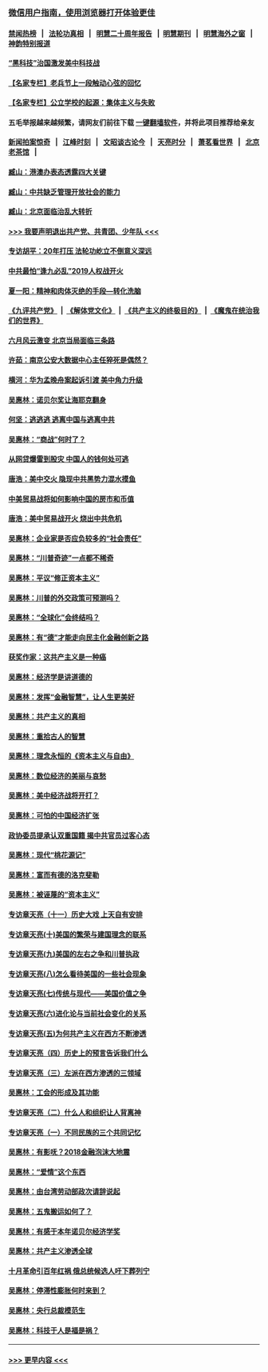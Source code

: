 ### [微信用户指南，使用浏览器打开体验更佳](https://github.com/gfw-breaker/banned-news1/blob/master/indexes/wechat-guide.md?t=0)
#### [禁闻热榜](热点新闻.md?t=0)  &nbsp;&nbsp;|&nbsp;&nbsp; [法轮功真相](https://github.com/gfw-breaker/truth/blob/master/README.md?t=0) &nbsp;&nbsp;|&nbsp;&nbsp; [明慧二十周年报告](https://github.com/gfw-breaker/mh-reports/blob/master/README.md?t=0) &nbsp;&nbsp;|&nbsp;&nbsp;[明慧期刊](https://github.com/gfw-breaker/mh-qikan) &nbsp;&nbsp;|&nbsp;&nbsp; [明慧海外之窗](https://github.com/gfw-breaker/mh-news/blob/master/README.md?t=0) &nbsp;&nbsp;|&nbsp;&nbsp; [神韵特别报道](https://github.com/gfw-breaker/mh-news/blob/master/shenyun.md?t=0)
#### [“黑科技”治国激发美中科技战](../pages/nsc423/n11638056.md?t=02031211) 
#### [【名家专栏】老兵节上一段触动心弦的回忆](../pages/nsc423/n11646016.md?t=02031211) 
#### [【名家专栏】公立学校的起源：集体主义与失败](../pages/nsc423/n11601833.md?t=02031211) 
#### 五毛举报越来越频繁，请网友们前往下载 [一键翻墙软件](https://github.com/gfw-breaker/ssr-accounts)，并将此项目推荐给亲友
#### [新闻拍案惊奇](https://github.com/gfw-breaker/banned-news1/blob/master/pages/link4.md) &nbsp;&nbsp;|&nbsp;&nbsp; [江峰时刻](https://github.com/gfw-breaker/banned-news1/blob/master/pages/link4.md) &nbsp;&nbsp;|&nbsp;&nbsp; [文昭谈古论今](https://github.com/gfw-breaker/banned-news1/blob/master/pages/link4.md) &nbsp;&nbsp;|&nbsp;&nbsp; [天亮时分](https://github.com/gfw-breaker/banned-news1/blob/master/pages/link4.md) &nbsp;&nbsp;|&nbsp;&nbsp; [萧茗看世界](https://github.com/gfw-breaker/banned-news1/blob/master/pages/link4.md) &nbsp;&nbsp;|&nbsp;&nbsp; [北京老茶馆](https://github.com/gfw-breaker/banned-news1/blob/master/pages/link4.md) &nbsp;&nbsp;|&nbsp;&nbsp; 
#### [臧山：港澳办表态透露四大关键](../pages/nsc423/n11421628.md?t=02031211) 
#### [臧山：中共缺乏管理开放社会的能力](../pages/nsc423/n11407457.md?t=02031211) 
#### [臧山：北京面临治乱大转折](../pages/nsc423/n11406895.md?t=02031211) 
#### [>>> 我要声明退出共产党、共青团、少年队 <<<](https://github.com/begood0513/goodnews/blob/master/quit/letter.md) 
#### [专访胡平：20年打压 法轮功屹立不倒意义深远](../pages/nsc423/n11398800.md?t=02031211) 
#### [中共最怕“逢九必乱”2019人权战开火](../pages/nsc423/n11385248.md?t=02031211) 
#### [夏一阳：精神和肉体灭绝的手段—转化洗脑](../pages/nsc423/n11368250.md?t=02031211) 
#### [《九评共产党》](https://github.com/begood0513/9ping.md/blob/master/README.md) &nbsp;|&nbsp; [《解体党文化》](../../../../jtdwh.md/blob/master/README.md)  &nbsp;|&nbsp; [《共产主义的终极目的》](../../../../gczydzjmd.md/blob/master/README.md) &nbsp;|&nbsp; [《魔鬼在统治我们的世界》](../../../../mgztzwmdsj.md/blob/master/README.md) 
#### [六月风云激变 北京当局面临三条路](../pages/nsc423/n11313668.md?t=02031211) 
#### [许茹：南京公安大数据中心主任猝死是偶然？](../pages/nsc423/n11064744.md?t=02031211) 
#### [横河：华为孟晚舟案起诉引渡 美中角力升级](../pages/nsc423/n11027230.md?t=02031211) 
#### [吴惠林：诺贝尔奖让海耶克翻身](../pages/nsc423/n10890049.md?t=02031211) 
#### [何坚：逃逃逃 逃离中国与逃离中共](../pages/nsc423/n10592891.md?t=02031211) 
#### [吴惠林：“商战”何时了？](../pages/nsc423/n10573558.md?t=02031211) 
#### [从网贷爆雷到股灾 中国人的钱何处可逃](../pages/nsc423/n10572800.md?t=02031211) 
#### [唐浩：美中交火 隐现中共黑势力混水摸鱼](../pages/nsc423/n10544040.md?t=02031211) 
#### [中美贸易战将如何影响中国的房市和币值](../pages/nsc423/n10543697.md?t=02031211) 
#### [唐浩：美中贸易战开火 烧出中共危机](../pages/nsc423/n10540126.md?t=02031211) 
#### [吴惠林：企业家是否应负较多的“社会责任”](../pages/nsc423/n10535022.md?t=02031211) 
#### [吴惠林：“川普奇迹”一点都不稀奇](../pages/nsc423/n10512808.md?t=02031211) 
#### [吴惠林：平议“修正资本主义”](../pages/nsc423/n10495724.md?t=02031211) 
#### [吴惠林：川普的外交政策可预测吗？](../pages/nsc423/n10462387.md?t=02031211) 
#### [吴惠林：“全球化”会终结吗？](../pages/nsc423/n10452838.md?t=02031211) 
#### [吴惠林：有“德”才能走向民主化金融创新之路](../pages/nsc423/n10432292.md?t=02031211) 
#### [获奖作家：这共产主义是一种癌](../pages/nsc423/n10431541.md?t=02031211) 
#### [吴惠林：经济学是讲道德的](../pages/nsc423/n10398014.md?t=02031211) 
#### [吴惠林：发挥“金融智慧”，让人生更美好](../pages/nsc423/n10375019.md?t=02031211) 
#### [吴惠林：共产主义的真相](../pages/nsc423/n10351394.md?t=02031211) 
#### [吴惠林：重拾古人的智慧](../pages/nsc423/n10337691.md?t=02031211) 
#### [吴惠林：理念永恒的《资本主义与自由》](../pages/nsc423/n10316274.md?t=02031211) 
#### [吴惠林：数位经济的美丽与哀愁](../pages/nsc423/n10292946.md?t=02031211) 
#### [吴惠林：美中经济战将开打？](../pages/nsc423/n10258825.md?t=02031211) 
#### [吴惠林：可怕的中国经济扩张](../pages/nsc423/n10219147.md?t=02031211) 
#### [政协委员提承认双重国籍 揭中共官员过客心态](../pages/nsc423/n10208809.md?t=02031211) 
#### [吴惠林：现代“桃花源记”](../pages/nsc423/n10185234.md?t=02031211) 
#### [吴惠林：富而有德的洛克斐勒](../pages/nsc423/n10142264.md?t=02031211) 
#### [吴惠林：被诬蔑的“资本主义”](../pages/nsc423/n10124816.md?t=02031211) 
#### [专访章天亮（十一）历史大戏 上天自有安排](../pages/nsc423/n10094905.md?t=02031211) 
#### [专访章天亮(十)美国的繁荣与建国理念的联系](../pages/nsc423/n10094899.md?t=02031211) 
#### [专访章天亮(九)美国的左右之争和川普执政](../pages/nsc423/n10094889.md?t=02031211) 
#### [专访章天亮(八)怎么看待美国的一些社会现象](../pages/nsc423/n10094857.md?t=02031211) 
#### [专访章天亮(七)传统与现代——美国价值之争](../pages/nsc423/n10093140.md?t=02031211) 
#### [专访章天亮(六)进化论与当前社会变化的关系](../pages/nsc423/n10092036.md?t=02031211) 
#### [专访章天亮(五)为何共产主义在西方不断渗透](../pages/nsc423/n10083620.md?t=02031211) 
#### [专访章天亮（四）历史上的预言告诉我们什么](../pages/nsc423/n10083606.md?t=02031211) 
#### [专访章天亮（三）左派在西方渗透的三领域](../pages/nsc423/n10081115.md?t=02031211) 
#### [吴惠林：工会的形成及其功能](../pages/nsc423/n10080633.md?t=02031211) 
#### [专访章天亮（二）什么人和组织让人背离神](../pages/nsc423/n10076637.md?t=02031211) 
#### [专访章天亮（一）不同民族的三个共同记忆](../pages/nsc423/n10074188.md?t=02031211) 
#### [吴惠林：有影呒？2018金融泡沫大地震](../pages/nsc423/n10040534.md?t=02031211) 
#### [吴惠林：“爱情”这个东西](../pages/nsc423/n10019423.md?t=02031211) 
#### [吴惠林：由台湾劳动部政次请辞说起](../pages/nsc423/n9979679.md?t=02031211) 
#### [吴惠林：五鬼搬运如何了？](../pages/nsc423/n9925338.md?t=02031211) 
#### [吴惠林：有感于本年诺贝尔经济学奖](../pages/nsc423/n9871883.md?t=02031211) 
#### [吴惠林：共产主义渗透全球](../pages/nsc423/n9812748.md?t=02031211) 
#### [十月革命引百年红祸 俄总统候选人吁下葬列宁](../pages/nsc423/n9810182.md?t=02031211) 
#### [吴惠林：停滞性膨胀何时来到？](../pages/nsc423/n9764136.md?t=02031211) 
#### [吴惠林：央行总裁模范生](../pages/nsc423/n9728134.md?t=02031211) 
#### [吴惠林：科技于人是福是祸？](../pages/nsc423/n9672982.md?t=02031211) 

----
#### [ >>> 更早内容 <<< ](../indexes/nsc423-earlier.md)
